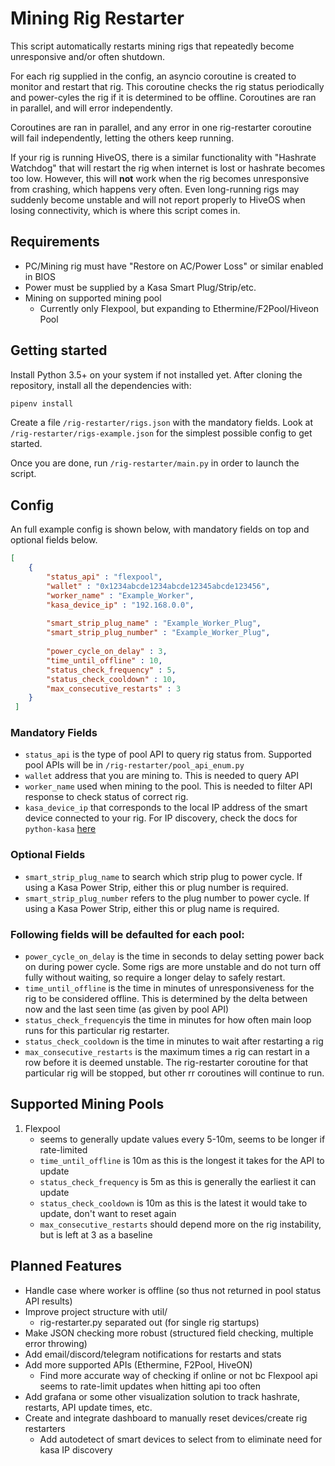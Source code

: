 # Mining Rig Restarter

This script automatically restarts mining rigs that repeatedly become unresponsive and/or often shutdown.

For each rig supplied in the config, an asyncio coroutine is created to monitor and restart that rig. This coroutine checks the rig status periodically and power-cyles the rig if it is determined to be offline. Coroutines are ran in parallel, and will error independently.

Coroutines are ran in parallel, and any error in one rig-restarter coroutine will fail independently, letting the others keep running.

If your rig is running HiveOS, there is a similar functionality with "Hashrate Watchdog" that will restart the rig when internet is lost or hashrate becomes too low. However, this will **not** work when the rig becomes unresponsive from crashing, which happens very often. Even long-running rigs may suddenly become unstable and will not report properly to HiveOS when losing connectivity, which is where this script comes in.

## Requirements

- PC/Mining rig must have "Restore on AC/Power Loss" or similar enabled in BIOS
- Power must be supplied by a Kasa Smart Plug/Strip/etc.
- Mining on supported mining pool 
    - Currently only Flexpool, but expanding to Ethermine/F2Pool/Hiveon Pool

## Getting started
Install Python 3.5+ on your system if not installed yet.
After cloning the repository, install all the dependencies with:

```sh
pipenv install
```
Create a file `/rig-restarter/rigs.json` with the mandatory fields. Look at `/rig-restarter/rigs-example.json` for the simplest possible config to get started.

Once you are done, run `/rig-restarter/main.py` in order to launch the script.


## Config

An full example config is shown below, with mandatory fields on top and optional fields below.

```json
[
    {
        "status_api" : "flexpool",
        "wallet" : "0x1234abcde1234abcde12345abcde123456",
        "worker_name" : "Example_Worker",
        "kasa_device_ip" : "192.168.0.0",
        
        "smart_strip_plug_name" : "Example_Worker_Plug",
        "smart_strip_plug_number" : "Example_Worker_Plug",
        
        "power_cycle_on_delay" : 3,
        "time_until_offline" : 10,
        "status_check_frequency" : 5,
        "status_check_cooldown" : 10,
        "max_consecutive_restarts" : 3
    }
 ]
```

### Mandatory Fields
- `status_api` is the type of pool API to query rig status from. Supported pool APIs will be in `/rig-restarter/pool_api_enum.py`
- `wallet` address that you are mining to. This is needed to query API
- `worker_name` used when mining to the pool. This is needed to filter API response to check status of correct rig.
- `kasa_device_ip` that corresponds to the local IP address of the smart device connected to your rig. For IP discovery, check the docs for `python-kasa` [here](https://github.com/python-kasa/python-kasa#discovering-devices)

### Optional Fields
- `smart_strip_plug_name` to search which strip plug to power cycle. If using a Kasa Power Strip, either this or plug number is required.
- `smart_strip_plug_number` refers to the plug number to power cycle. If using a Kasa Power Strip, either this or plug name is required.
### Following fields will be defaulted for each pool:
- `power_cycle_on_delay` is the time in seconds to delay setting power back on during power cycle. Some rigs are more unstable and do not turn off fully without waiting, so require a longer delay to safely restart.
- `time_until_offline` is the time in minutes of unresponsiveness for the rig to be considered offline. This is determined by the delta between now and the last seen time (as given by pool API)
- `status_check_frequency`is the time in minutes for how often main loop runs for this particular rig restarter.
- `status_check_cooldown` is the time in minutes to wait after restarting a rig
- `max_consecutive_restarts` is the maximum times a rig can restart in a row before it is deemed unstable. The rig-restarter coroutine for that particular rig will be stopped, but other rr coroutines will continue to run.

## Supported Mining Pools
1. Flexpool
    - seems to generally update values every 5-10m, seems to be longer if rate-limited
    - `time_until_offline` is 10m as this is the longest it takes for the API to update
    - `status_check_frequency` is 5m as this is generally the earliest it can update
    - `status_check_cooldown` is 10m as this is the latest it would take to update, don't want to reset again
    - `max_consecutive_restarts` should depend more on the rig instability, but is left at 3 as a baseline

## Planned Features
- Handle case where worker is offline (so thus not returned in pool status API results)
- Improve project structure with util/
    - rig-restarter.py separated out (for single rig startups)
- Make JSON checking more robust (structured field checking, multiple error throwing)
- Add email/discord/telegram notifications for restarts and stats
- Add more supported APIs (Ethermine, F2Pool, HiveON)
    - Find more accurate way of checking if online or not bc Flexpool api seems to rate-limit updates when hitting api too often
- Add grafana or some other visualization solution to track hashrate, restarts, API update times, etc.
- Create and integrate dashboard to manually reset devices/create rig restarters
    - Add autodetect of smart devices to select from to eliminate need for kasa IP discovery